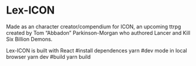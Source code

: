 # Lex-ICON
Made as an character creator/compendium for ICON, an upcoming ttrpg created by Tom “Abbadon” Parkinson-Morgan who authored Lancer and Kill Six Billion Demons.

Lex-ICON is built with React
#install dependences 
yarn
#dev mode in local browser
yarn dev
#build
yarn build